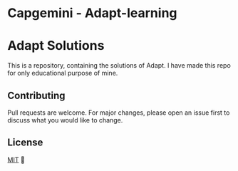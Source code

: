 # Capgemini - Adapt-learning

# Adapt Solutions

This is a repository, containing the solutions of Adapt. I have made this repo for only educational purpose of mine.

## Contributing

Pull requests are welcome. For major changes, please open an issue first to discuss what you would like to change.

## License
[MIT](https://choosealicense.com/licenses/mit/) 📰
